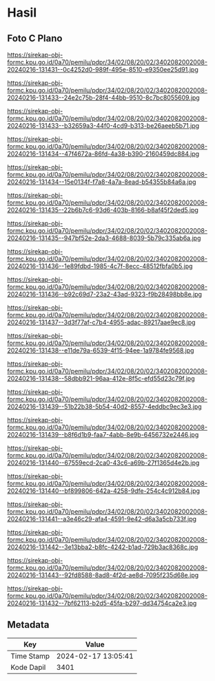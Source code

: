 # Hasil

## Foto C Plano

https://sirekap-obj-formc.kpu.go.id/0a70/pemilu/pdpr/34/02/08/20/02/3402082002008-20240216-131431--0c4252d0-989f-495e-8510-e9350ee25d91.jpg

https://sirekap-obj-formc.kpu.go.id/0a70/pemilu/pdpr/34/02/08/20/02/3402082002008-20240216-131433--24e2c75b-28f4-44bb-9510-8c7bc8055609.jpg

https://sirekap-obj-formc.kpu.go.id/0a70/pemilu/pdpr/34/02/08/20/02/3402082002008-20240216-131433--b32659a3-44f0-4cd9-b313-be26aeeb5b71.jpg

https://sirekap-obj-formc.kpu.go.id/0a70/pemilu/pdpr/34/02/08/20/02/3402082002008-20240216-131434--47f4672a-86fd-4a38-b390-2160459dc884.jpg

https://sirekap-obj-formc.kpu.go.id/0a70/pemilu/pdpr/34/02/08/20/02/3402082002008-20240216-131434--15e0134f-f7a8-4a7a-8ead-b54355b84a6a.jpg

https://sirekap-obj-formc.kpu.go.id/0a70/pemilu/pdpr/34/02/08/20/02/3402082002008-20240216-131435--22b6b7c6-93d6-403b-8166-b8af45f2ded5.jpg

https://sirekap-obj-formc.kpu.go.id/0a70/pemilu/pdpr/34/02/08/20/02/3402082002008-20240216-131435--947bf52e-2da3-4688-8039-5b79c335ab6a.jpg

https://sirekap-obj-formc.kpu.go.id/0a70/pemilu/pdpr/34/02/08/20/02/3402082002008-20240216-131436--1e89fdbd-1985-4c7f-8ecc-48512fbfa0b5.jpg

https://sirekap-obj-formc.kpu.go.id/0a70/pemilu/pdpr/34/02/08/20/02/3402082002008-20240216-131436--b92c69d7-23a2-43ad-9323-f9b28498bb8e.jpg

https://sirekap-obj-formc.kpu.go.id/0a70/pemilu/pdpr/34/02/08/20/02/3402082002008-20240216-131437--3d3f77af-c7b4-4955-adac-89217aae9ec8.jpg

https://sirekap-obj-formc.kpu.go.id/0a70/pemilu/pdpr/34/02/08/20/02/3402082002008-20240216-131438--e11de79a-6539-4f15-94ee-1a9784fe9568.jpg

https://sirekap-obj-formc.kpu.go.id/0a70/pemilu/pdpr/34/02/08/20/02/3402082002008-20240216-131438--58dbb921-96aa-412e-8f5c-efd55d23c79f.jpg

https://sirekap-obj-formc.kpu.go.id/0a70/pemilu/pdpr/34/02/08/20/02/3402082002008-20240216-131439--51b22b38-5b54-40d2-8557-4eddbc9ec3e3.jpg

https://sirekap-obj-formc.kpu.go.id/0a70/pemilu/pdpr/34/02/08/20/02/3402082002008-20240216-131439--b8f6d1b9-faa7-4abb-8e9b-6456732e2446.jpg

https://sirekap-obj-formc.kpu.go.id/0a70/pemilu/pdpr/34/02/08/20/02/3402082002008-20240216-131440--67559ecd-2ca0-43c6-a69b-27f1365d4e2b.jpg

https://sirekap-obj-formc.kpu.go.id/0a70/pemilu/pdpr/34/02/08/20/02/3402082002008-20240216-131440--bf899806-642a-4258-9dfe-254c4c912b84.jpg

https://sirekap-obj-formc.kpu.go.id/0a70/pemilu/pdpr/34/02/08/20/02/3402082002008-20240216-131441--a3e46c29-afa4-4591-9e42-d6a3a5cb733f.jpg

https://sirekap-obj-formc.kpu.go.id/0a70/pemilu/pdpr/34/02/08/20/02/3402082002008-20240216-131442--3e13bba2-b8fc-4242-b1ad-729b3ac8368c.jpg

https://sirekap-obj-formc.kpu.go.id/0a70/pemilu/pdpr/34/02/08/20/02/3402082002008-20240216-131443--92fd8588-8ad8-4f2d-ae8d-7095f235d68e.jpg

https://sirekap-obj-formc.kpu.go.id/0a70/pemilu/pdpr/34/02/08/20/02/3402082002008-20240216-131432--7bf62113-b2d5-45fa-b297-dd34754ca2e3.jpg


## Metadata

| Key        | Value               |
| ---------- | ------------------- |
| Time Stamp | 2024-02-17 13:05:41 |
| Kode Dapil | 3401                |



